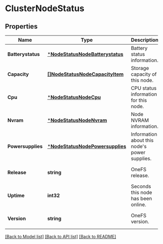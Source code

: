 # ClusterNodeStatus

## Properties
Name | Type | Description | Notes
------------ | ------------- | ------------- | -------------
**Batterystatus** | [***NodeStatusNodeBatterystatus**](NodeStatusNodeBatterystatus.md) | Battery status information. | [optional] [default to null]
**Capacity** | [**[]NodeStatusNodeCapacityItem**](NodeStatusNodeCapacityItem.md) | Storage capacity of this node. | [optional] [default to null]
**Cpu** | [***NodeStatusNodeCpu**](NodeStatusNodeCpu.md) | CPU status information for this node. | [optional] [default to null]
**Nvram** | [***NodeStatusNodeNvram**](NodeStatusNodeNvram.md) | Node NVRAM information. | [optional] [default to null]
**Powersupplies** | [***NodeStatusNodePowersupplies**](NodeStatusNodePowersupplies.md) | Information about this node&#39;s power supplies. | [optional] [default to null]
**Release** | **string** | OneFS release. | [optional] [default to null]
**Uptime** | **int32** | Seconds this node has been online. | [optional] [default to null]
**Version** | **string** | OneFS version. | [optional] [default to null]

[[Back to Model list]](../README.md#documentation-for-models) [[Back to API list]](../README.md#documentation-for-api-endpoints) [[Back to README]](../README.md)


